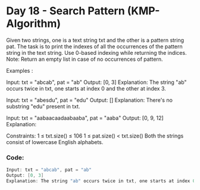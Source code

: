 # Day 18 - Search Pattern (KMP-Algorithm)

Given two strings, one is a text string txt and the other is a pattern string pat. The task is to print the indexes of all the occurrences of the pattern string in the text string. Use 0-based indexing while returning the indices. 
Note: Return an empty list in case of no occurrences of pattern.


Examples :

Input: txt = "abcab", pat = "ab"
Output: [0, 3]
Explanation: The string "ab" occurs twice in txt, one starts at index 0 and the other at index 3. 

Input: txt = "abesdu", pat = "edu"
Output: []
Explanation: There's no substring "edu" present in txt.

Input: txt = "aabaacaadaabaaba", pat = "aaba"
Output: [0, 9, 12]
Explanation:



Constraints:
1 ≤ txt.size() ≤ 106
1 ≤ pat.size() < txt.size()
Both the strings consist of lowercase English alphabets.

### Code:
```java
Input: txt = "abcab", pat = "ab"
Output: [0, 3]
Explanation: The string "ab" occurs twice in txt, one starts at index 0 and the other at index 3. 

```